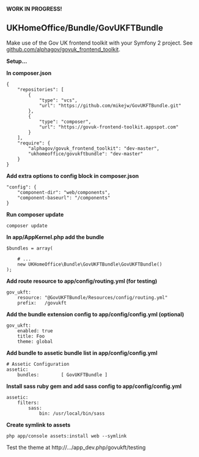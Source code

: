 

**WORK IN PROGRESS!**

UKHomeOffice/Bundle/GovUKFTBundle
---------------------------------

Make use of the Gov UK frontend toolkit with your Symfony 2 project. See
[github.com/alphagov/govuk_frontend_toolkit](https://github.com/alphagov/govuk_frontend_toolkit).


**Setup...**

**In composer.json**

    {
        "repositories": [       
            {
                "type": "vcs",
                "url": "https://github.com/mikejw/GovUKFTBundle.git"
            },                    
            {
                "type": "composer",
                "url": "https://govuk-frontend-toolkit.appspot.com"
            }
        ],
        "require": {
            "alphagov/govuk_frontend_toolkit": "dev-master",
            "ukhomeoffice/govukftbundle": "dev-master"
        }
    }

**Add extra options to config block in composer.json**

    "config": {        
        "component-dir": "web/components",
        "component-baseurl": "/components"
    }


**Run composer update**

    composer update


**In app/AppKernel.php add the bundle**

    $bundles = array(

        # ...
        new UKHomeOffice\Bundle\GovUKFTBundle\GovUKFTBundle()
    );


**Add route resource to app/config/routing.yml (for testing)**

    gov_ukft:
        resource: "@GovUKFTBundle/Resources/config/routing.yml"
        prefix:   /govukft


**Add the bundle extension config to app/config/config.yml (optional)**

    gov_ukft:
        enabled: true
        title: Foo
        theme: global

**Add bundle to assetic bundle list in app/config/config.yml**

    # Assetic Configuration
    assetic:
        bundles:        [ GovUKFTBundle ]


**Install sass ruby gem and add sass config to app/config/config.yml**

    assetic:
        filters:
            sass:
                bin: /usr/local/bin/sass

**Create symlink to assets**

    php app/console assets:install web --symlink


Test the theme at http://.../app_dev.php/govukft/testing


<!--
Enable translations by uncommenting in app/config/config.yml
------------------------------------------------------------

    translator:      { fallback: "%locale%" }
-->